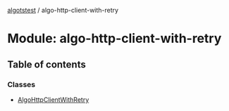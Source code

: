 [algotstest](../README.md) / algo-http-client-with-retry

# Module: algo-http-client-with-retry

## Table of contents

### Classes

- [AlgoHttpClientWithRetry](../classes/algo_http_client_with_retry.AlgoHttpClientWithRetry.md)
